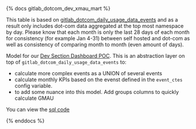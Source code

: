 {% docs gitlab_dotcom_dev_xmau_mart %}

This table is based on [gitlab_dotcom_daily_usage_data_events](https://dbt.gitlabdata.com/#!/model/model.gitlab_snowflake.gitlab_dotcom_daily_usage_data_events) and as a result only includes dot-com data aggregated at the top most namespace by day. Please know that each month is only the last 28 days of each month for consistency (for example Jan 4-31) between self hosted and dot-com as well as consistency of comparing month to month (even amount of days).

Model for our [Dev Section Dashboard POC](https://app.periscopedata.com/app/gitlab/740233/MP:-Dev-Section-WIP). This is an abstraction layer on top of `gitlab_dotcom_daily_usage_data_events` to:
* calculate more complex events as a UNION of several events
* calculate monthly KPIs based on the evenst defined in the `event_ctes` config variable.
* to add some nuance into this model. Add groups columns to quickly calculate GMAU

You can view the [sql code](https://gitlab.com/-/ide/project/gitlab-data/analytics/edit/master/-/transform/snowflake-dbt/models/poc/gitlab_dotcom/gitlab_dotcom_dev_xmau_mart.sql)

{% enddocs %}
